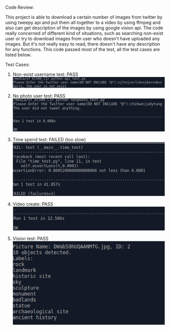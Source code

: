 Code Review:

This project is able to download a certain number of images from twitter by using tweepy api and put them all together to a video by using ffmpeg and also can get description of the images by using google vision api. The code really concerned of different kind of situations, such as searching non-exist user or try to download images from user who doesn't have uploaded any images. But it's not really easy to read, there doesn't have any description for any functions. This code passed most of the test, all the test cases are listed below.

Test Cases:

1. Non-exist username test: PASS
![alt tag](https://github.com/lowycve/EC500C1/blob/ChihWeiTung_Review/Review/nonuser_test.png)

2. No photo user test: PASS
![alt tag](https://github.com/lowycve/EC500C1/blob/ChihWeiTung_Review/Review/nonphoto_test.png)

3. Time spend test: FAILED (too slow)
![alt tag](https://github.com/lowycve/EC500C1/blob/ChihWeiTung_Review/Review/timetest.png)

4. Video create: PASS
![alt tag](https://github.com/lowycve/EC500C1/blob/ChihWeiTung_Review/Review/videotest.png)

5. Vision test: PASS
![alt tag](https://github.com/lowycve/EC500C1/blob/ChihWeiTung_Review/Review/vision_test.png)


